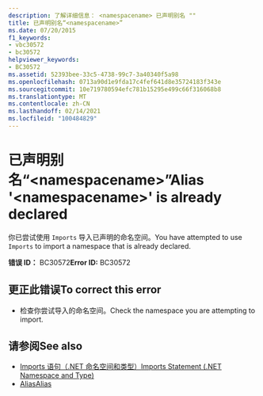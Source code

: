 ```yaml
---
description: 了解详细信息： <namespacename> 已声明别名 ""
title: 已声明别名“<namespacename>”
ms.date: 07/20/2015
f1_keywords:
- vbc30572
- bc30572
helpviewer_keywords:
- BC30572
ms.assetid: 52393bee-33c5-4738-99c7-3a40340f5a98
ms.openlocfilehash: 0713a90d1e9fda17c4fef641d8e35724183f343e
ms.sourcegitcommit: 10e719780594efc781b15295e499c66f316068b8
ms.translationtype: MT
ms.contentlocale: zh-CN
ms.lasthandoff: 02/14/2021
ms.locfileid: "100484829"
---
```

# <a name="alias-namespacename-is-already-declared"></a><span data-ttu-id="f64cf-103">已声明别名“\<namespacename>”</span><span class="sxs-lookup"><span data-stu-id="f64cf-103">Alias '\<namespacename>' is already declared</span></span>

<span data-ttu-id="f64cf-104">你已尝试使用 `Imports` 导入已声明的命名空间。</span><span class="sxs-lookup"><span data-stu-id="f64cf-104">You have attempted to use `Imports` to import a namespace that is already declared.</span></span>  
  
 <span data-ttu-id="f64cf-105">**错误 ID：** BC30572</span><span class="sxs-lookup"><span data-stu-id="f64cf-105">**Error ID:** BC30572</span></span>  
  
## <a name="to-correct-this-error"></a><span data-ttu-id="f64cf-106">更正此错误</span><span class="sxs-lookup"><span data-stu-id="f64cf-106">To correct this error</span></span>  
  
- <span data-ttu-id="f64cf-107">检查你尝试导入的命名空间。</span><span class="sxs-lookup"><span data-stu-id="f64cf-107">Check the namespace you are attempting to import.</span></span>  
  
## <a name="see-also"></a><span data-ttu-id="f64cf-108">请参阅</span><span class="sxs-lookup"><span data-stu-id="f64cf-108">See also</span></span>

- [<span data-ttu-id="f64cf-109">Imports 语句（.NET 命名空间和类型）</span><span class="sxs-lookup"><span data-stu-id="f64cf-109">Imports Statement (.NET Namespace and Type)</span></span>](../language-reference/statements/imports-statement-net-namespace-and-type.md)
- [<span data-ttu-id="f64cf-110">Alias</span><span class="sxs-lookup"><span data-stu-id="f64cf-110">Alias</span></span>](../language-reference/statements/alias-clause.md)
